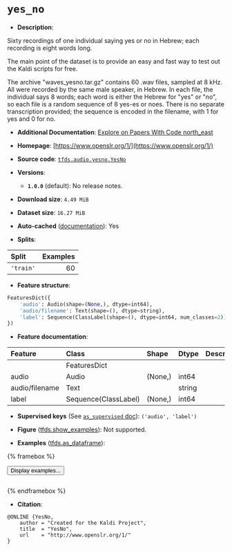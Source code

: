 <div itemscope itemtype="http://schema.org/Dataset">
  <div itemscope itemprop="includedInDataCatalog" itemtype="http://schema.org/DataCatalog">
    <meta itemprop="name" content="TensorFlow Datasets" />
  </div>
  <meta itemprop="name" content="yes_no" />
  <meta itemprop="description" content="Sixty recordings of one individual saying yes or no in Hebrew; each recording is eight words long.&#10;&#10;The main point of the dataset is to provide an easy and fast way to test out the Kaldi scripts for free.&#10;&#10;The archive &quot;waves_yesno.tar.gz&quot; contains 60 .wav files, sampled at 8 kHz.&#10;All were recorded by the same male speaker, in Hebrew.&#10;In each file, the individual says 8 words; each word is either the Hebrew for &quot;yes&quot; or &quot;no&quot;,&#10;so each file is a random sequence of 8 yes-es or noes.&#10;There is no separate transcription provided; the sequence is encoded in the filename, with 1 for yes and 0 for no.&#10;&#10;To use this dataset:&#10;&#10;```python&#10;import tensorflow_datasets as tfds&#10;&#10;ds = tfds.load(&#x27;yes_no&#x27;, split=&#x27;train&#x27;)&#10;for ex in ds.take(4):&#10;  print(ex)&#10;```&#10;&#10;See [the guide](https://www.tensorflow.org/datasets/overview) for more&#10;informations on [tensorflow_datasets](https://www.tensorflow.org/datasets).&#10;&#10;" />
  <meta itemprop="url" content="https://www.tensorflow.org/datasets/catalog/yes_no" />
  <meta itemprop="sameAs" content="https://www.openslr.org/1/" />
  <meta itemprop="citation" content="@ONLINE {YesNo,&#10;    author = &quot;Created for the Kaldi Project&quot;,&#10;    title  = &quot;YesNo&quot;,&#10;    url    = &quot;http://www.openslr.org/1/&quot;&#10;}" />
</div>

# `yes_no`


*   **Description**:

Sixty recordings of one individual saying yes or no in Hebrew; each recording is
eight words long.

The main point of the dataset is to provide an easy and fast way to test out the
Kaldi scripts for free.

The archive "waves_yesno.tar.gz" contains 60 .wav files, sampled at 8 kHz. All
were recorded by the same male speaker, in Hebrew. In each file, the individual
says 8 words; each word is either the Hebrew for "yes" or "no", so each file is
a random sequence of 8 yes-es or noes. There is no separate transcription
provided; the sequence is encoded in the filename, with 1 for yes and 0 for no.

*   **Additional Documentation**:
    <a class="button button-with-icon" href="https://paperswithcode.com/dataset/yesno">
    Explore on Papers With Code
    <span class="material-icons icon-after" aria-hidden="true"> north_east
    </span> </a>

*   **Homepage**: [https://www.openslr.org/1/](https://www.openslr.org/1/)

*   **Source code**:
    [`tfds.audio.yesno.YesNo`](https://github.com/tensorflow/datasets/tree/master/tensorflow_datasets/audio/yesno/yesno.py)

*   **Versions**:

    *   **`1.0.0`** (default): No release notes.

*   **Download size**: `4.49 MiB`

*   **Dataset size**: `16.27 MiB`

*   **Auto-cached**
    ([documentation](https://www.tensorflow.org/datasets/performances#auto-caching)):
    Yes

*   **Splits**:

Split     | Examples
:-------- | -------:
`'train'` | 60

*   **Feature structure**:

```python
FeaturesDict({
    'audio': Audio(shape=(None,), dtype=int64),
    'audio/filename': Text(shape=(), dtype=string),
    'label': Sequence(ClassLabel(shape=(), dtype=int64, num_classes=2)),
})
```

*   **Feature documentation**:

Feature        | Class                | Shape   | Dtype  | Description
:------------- | :------------------- | :------ | :----- | :----------
               | FeaturesDict         |         |        |
audio          | Audio                | (None,) | int64  |
audio/filename | Text                 |         | string |
label          | Sequence(ClassLabel) | (None,) | int64  |

*   **Supervised keys** (See
    [`as_supervised` doc](https://www.tensorflow.org/datasets/api_docs/python/tfds/load#args)):
    `('audio', 'label')`

*   **Figure**
    ([tfds.show_examples](https://www.tensorflow.org/datasets/api_docs/python/tfds/visualization/show_examples)):
    Not supported.

*   **Examples**
    ([tfds.as_dataframe](https://www.tensorflow.org/datasets/api_docs/python/tfds/as_dataframe)):

<!-- mdformat off(HTML should not be auto-formatted) -->

{% framebox %}

<button id="displaydataframe">Display examples...</button>
<div id="dataframecontent" style="overflow-x:auto"></div>
<script>
const url = "https://storage.googleapis.com/tfds-data/visualization/dataframe/yes_no-1.0.0.html";
const dataButton = document.getElementById('displaydataframe');
dataButton.addEventListener('click', async () => {
  // Disable the button after clicking (dataframe loaded only once).
  dataButton.disabled = true;

  const contentPane = document.getElementById('dataframecontent');
  try {
    const response = await fetch(url);
    // Error response codes don't throw an error, so force an error to show
    // the error message.
    if (!response.ok) throw Error(response.statusText);

    const data = await response.text();
    contentPane.innerHTML = data;
  } catch (e) {
    contentPane.innerHTML =
        'Error loading examples. If the error persist, please open '
        + 'a new issue.';
  }
});
</script>

{% endframebox %}

<!-- mdformat on -->

*   **Citation**:

```
@ONLINE {YesNo,
    author = "Created for the Kaldi Project",
    title  = "YesNo",
    url    = "http://www.openslr.org/1/"
}
```


